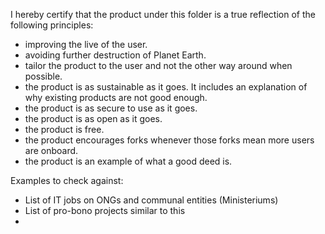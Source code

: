 I hereby certify that the product under this folder is a true reflection of the following principles:
- improving the live of the user.
- avoiding further destruction of Planet Earth.
- tailor the product to the user and not the other way around when possible.
- the product is as sustainable as it goes. It includes an explanation of why existing products are not good enough.
- the product is as secure to use as it goes.
- the product is as open as it goes.
- the product is free.
- the product encourages forks whenever those forks mean more users are onboard.
- the product is an example of what a good deed is.


Examples to check against:
- List of IT jobs on ONGs and communal entities (Ministeriums)
- List of pro-bono projects similar to this
- 
